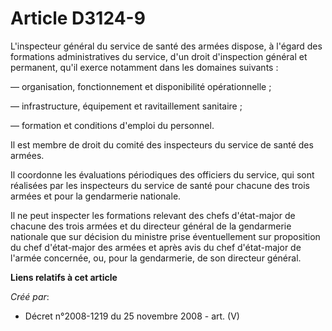 # Article D3124-9

L'inspecteur général du service de santé des armées dispose, à l'égard des formations administratives du service, d'un droit
d'inspection général et permanent, qu'il exerce notamment dans les domaines suivants :

― organisation, fonctionnement et disponibilité opérationnelle ;

― infrastructure, équipement et ravitaillement sanitaire ;

― formation et conditions d'emploi du personnel.

Il est membre de droit du comité des inspecteurs du service de santé des armées.

Il coordonne les évaluations périodiques des officiers du service, qui sont réalisées par les inspecteurs du service de santé
pour chacune des trois armées et pour la gendarmerie nationale.

Il ne peut inspecter les formations relevant des chefs d'état-major de chacune des trois armées et du directeur général de la
gendarmerie nationale que sur décision du ministre prise éventuellement sur proposition du chef d'état-major des armées et
après avis du chef d'état-major de l'armée concernée, ou, pour la gendarmerie, de son directeur général.

**Liens relatifs à cet article**

_Créé par_:

  - Décret n°2008-1219 du 25 novembre 2008 - art. (V)
